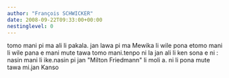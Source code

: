 ```yaml
---
author: "François SCHWICKER"
date: 2008-09-22T09:33:00+00:00
nestinglevel: 0
---
```

tomo mani pi ma ali li pakala. jan lawa pi ma Mewika li wile pona etomo mani li wile pana e mani mute tawa tomo mani.tenpo ni la jan ali li ken sona e ni : nasin mani li ike.nasin pi jan "Milton Friedmann" li moli a. ni li pona mute tawa mi.jan Kanso